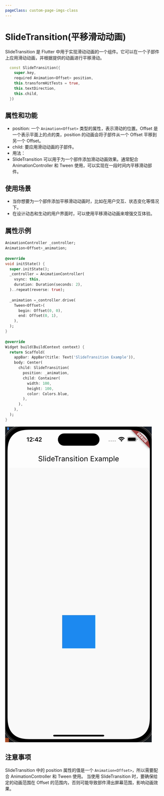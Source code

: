```yaml
---
pageClass: custom-page-imgs-class
---
```

# SlideTransition(平移滑动动画)

SlideTransition 是 Flutter 中用于实现滑动动画的一个组件。它可以在一个子部件上应用滑动动画，并根据提供的动画进行平移滑动。

```dart
  const SlideTransition({
    super.key,
    required Animation<Offset> position,
    this.transformHitTests = true,
    this.textDirection,
    this.child,
  })
```

## 属性和功能

- position: 一个 `Animation<Offset>` 类型的属性，表示滑动的位置。Offset 是一个表示平面上的点的类，position 的动画会将子部件从一个 Offset 平移到另一个 Offset。
- child: 要应用滑动动画的子部件。
- 用法：
- SlideTransition 可以用于为一个部件添加滑动动画效果。通常配合 AnimationController 和 Tween 使用，可以实现在一段时间内平移滑动部件。

## 使用场景

- 当你想要为一个部件添加平移滑动动画时，比如在用户交互、状态变化等情况下。
- 在设计动态和生动的用户界面时，可以使用平移滑动动画来增强交互体验。

## 属性示例

```dart
AnimationController _controller;
Animation<Offset>_animation;

@override
void initState() {
  super.initState();
  _controller = AnimationController(
    vsync: this,
    duration: Duration(seconds: 2),
  )..repeat(reverse: true);

  _animation =_controller.drive(
    Tween<Offset>(
      begin: Offset(0, 0),
      end: Offset(0, 1),
    ),
  );
}

@override
Widget build(BuildContext context) {
  return Scaffold(
    appBar: AppBar(title: Text('SlideTransition Example')),
    body: Center(
      child: SlideTransition(
        position: _animation,
        child: Container(
          width: 100,
          height: 100,
          color: Colors.blue,
        ),
      ),
    ),
  );
}
```

![SlideTransitionWidget](./imgs/SlideTransitionWidget.gif)

## 注意事项

SlideTransition 中的 position 属性的值是一个 `Animation<Offset>`，所以需要配合 AnimationController 和 Tween 使用。
当使用 SlideTransition 时，要确保给定的动画范围在 Offset 的范围内，否则可能导致部件滑出屏幕范围，影响动画效果。
